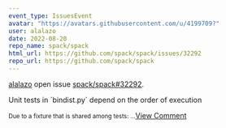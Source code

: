```yaml
---
event_type: IssuesEvent
avatar: "https://avatars.githubusercontent.com/u/4199709?"
user: alalazo
date: 2022-08-20
repo_name: spack/spack
html_url: https://github.com/spack/spack/issues/32292
repo_url: https://github.com/spack/spack
---
```


<a href='https://github.com/alalazo' target='_blank'>alalazo</a> open issue <a href='https://github.com/spack/spack/issues/32292' target='_blank'>spack/spack#32292</a>.

<p>Unit tests in `bindist.py` depend on the order of execution </p><small>Due to a fixture that is shared among tests:...</small><a href='https://github.com/spack/spack/issues/32292' target='_blank'>View Comment</a>